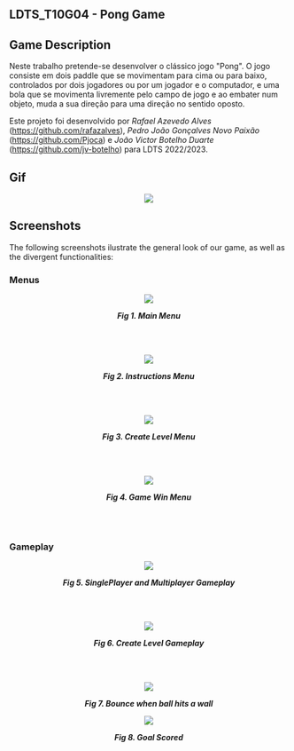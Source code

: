 ## LDTS_T10G04  - Pong Game

## Game Description

Neste trabalho pretende-se desenvolver o clássico jogo "Pong". O jogo consiste em dois paddle que se movimentam para cima ou para baixo, controlados por dois jogadores ou por um jogador e o computador, e uma bola que se movimenta livremente pelo campo de jogo e ao embater num objeto, muda a sua direção para uma direção no sentido oposto.

Este projeto foi desenvolvido por *Rafael Azevedo Alves* (https://github.com/rafazalves), *Pedro João Gonçalves Novo Paixão* (https://github.com/Pjoca) e *João Victor Botelho Duarte* (https://github.com/jv-botelho) para LDTS 2022/2023.

## Gif

<p align="center" justify="center">
<img src="https://github.com/FEUP-LDTS-2022/project-l10gr04/blob/main/docs/screenshots/Terminal_2022-12-19_12-30-43.gif"/>
</p>

## Screenshots

The following screenshots ilustrate the general look of our game, as well as the divergent functionalities:

### Menus

<p align="center" justify="center">
  <img src="https://github.com/FEUP-LDTS-2022/project-l10gr04/blob/main/docs/screenshots/mainmenu.PNG"/>
</p>
<p align="center">
  <b><i>Fig 1. Main Menu </i></b>
</p>  

<br>
<br />

<p align="center" justify="center">
  <img src="https://github.com/FEUP-LDTS-2022/project-l10gr04/blob/main/docs/screenshots/instructionmenu.PNG"/>
</p>
<p align="center">
  <b><i>Fig 2. Instructions Menu </i></b>  
</p>  

<br>
<br />

<p align="center" justify="center">
  <img src="https://github.com/FEUP-LDTS-2022/project-l10gr04/blob/main/docs/screenshots/createlevelmenu.PNG"/>
</p>
<p align="center">
  <b><i>Fig 3. Create Level Menu </i></b>
</p>  

<br>
<br />

<p align="center" justify="center">
  <img src="https://github.com/FEUP-LDTS-2022/project-l10gr04/blob/main/docs/screenshots/gamewinmenu.PNG"/>
</p>
<p align="center">
  <b><i>Fig 4. Game Win Menu </i></b>
</p>

<br>
<br />

### Gameplay

<p align="center" justify="center">
  <img src="https://github.com/FEUP-LDTS-2022/project-l10gr04/blob/main/docs/screenshots/normalgameplay.PNG"/>
</p>
<p align="center">
  <b><i>Fig 5. SinglePlayer and Multiplayer Gameplay </i></b>
</p>

<br>
<br />

<p align="center" justify="center">
  <img src="https://github.com/FEUP-LDTS-2022/project-l10gr04/blob/main/docs/screenshots/createlevelgameplay.PNG"/>
</p>
<p align="center">
  <b><i>Fig 6. Create Level Gameplay </i></b>
</p>

<br>
<br />

<p align="center" justify="center">
  <img src="https://github.com/FEUP-LDTS-2022/project-l10gr04/blob/main/docs/screenshots/embaterparede.PNG"/>
</p>
<p align="center">
  <b><i>Fig 7. Bounce when ball hits a wall </i></b>
</p>


<p align="center" justify="center">
  <img src="https://github.com/FEUP-LDTS-2022/project-l10gr04/blob/main/docs/screenshots/scoregoal.PNG"/>
</p>
<p align="center">
  <b><i>Fig 8. Goal Scored </i></b>
</p>

<br>
<br />
